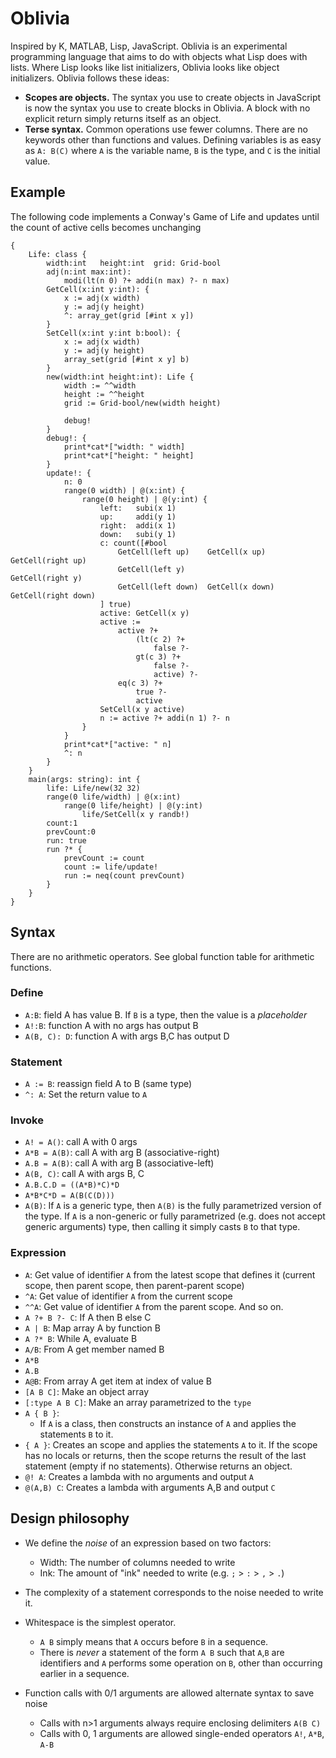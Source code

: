 # Oblivia

Inspired by K, MATLAB, Lisp, JavaScript. Oblivia is an experimental programming language that aims to do with objects what Lisp does with lists. Where Lisp looks like list initializers, Oblivia looks like object initializers. Oblivia follows these ideas:
- **Scopes are objects.** The syntax you use to create objects in JavaScript is now the syntax you use to create blocks in Oblivia. A block with no explicit return simply returns itself as an object.
- **Terse syntax.** Common operations use fewer columns. There are no keywords other than functions and values. Defining variables is as easy as `A: B(C)` where `A` is the variable name, `B` is the type, and `C` is the initial value.

## Example
The following code implements a Conway's Game of Life and updates until the count of active cells becomes unchanging

```
{
	Life: class {
		width:int	height:int	grid: Grid-bool
		adj(n:int max:int):
			modi(lt(n 0) ?+ addi(n max) ?- n max)
		GetCell(x:int y:int): {
			x := adj(x width)
			y := adj(y height)
			^: array_get(grid [#int x y])
		}
		SetCell(x:int y:int b:bool): {
			x := adj(x width)
			y := adj(y height)
			array_set(grid [#int x y] b)
		}
		new(width:int height:int): Life {
			width := ^^width
			height := ^^height
			grid := Grid-bool/new(width height)

			debug!
		}
		debug!: {
			print*cat*["width: " width]
			print*cat*["height: " height]
		}
		update!: {
			n: 0
			range(0 width) | @(x:int) {
				range(0 height) | @(y:int) {
					left:	subi(x 1)
					up:		addi(y 1)
					right:	addi(x 1)
					down:	subi(y 1)
					c: count([#bool
						GetCell(left up)	GetCell(x up)	GetCell(right up)
						GetCell(left y)						GetCell(right y)
						GetCell(left down)	GetCell(x down)	GetCell(right down)
					] true)
					active: GetCell(x y)
					active :=
						active ?+
							(lt(c 2) ?+
								false ?-
							gt(c 3) ?+
								false ?-
								active) ?-
						eq(c 3) ?+
							true ?-
							active
					SetCell(x y active)
					n := active ?+ addi(n 1) ?- n
				}
			}
			print*cat*["active: " n]
			^: n
		}
	}
    main(args: string): int {
		life: Life/new(32 32)
		range(0 life/width) | @(x:int)
			range(0 life/height) | @(y:int)
				life/SetCell(x y randb!)
		count:1
		prevCount:0
		run: true
		run ?* { 
			prevCount := count
			count := life/update!
			run := neq(count prevCount)
		}
    }
}
```


## Syntax
There are no arithmetic operators. See global function table for arithmetic functions.

### Define
- `A:B`: field A has value B. If `B` is a type, then the value is a *placeholder*
- `A!:B`: function A with no args has output B
- `A(B, C): D`: function A with args B,C has output D
### Statement
- `A := B`: reassign field A to B (same type)
- `^: A`: Set the return value to `A`
### Invoke
- `A! = A()`: call A with 0 args
- `A*B = A(B)`: call A with arg B (associative-right)
- `A.B = A(B)`: call A with arg B (associative-left)
- `A(B, C)`: call A with args B, C
- `A.B.C.D = ((A*B)*C)*D`
- `A*B*C*D = A(B(C(D)))`
- `A(B)`: If `A` is a generic type, then `A(B)` is the fully parametrized version of the type. If `A` is a non-generic or fully parametrized (e.g. does not accept generic arguments) type, then calling it simply casts `B` to that type.
### Expression
- `A`: Get value of identifier `A` from the latest scope that defines it (current scope, then parent scope, then parent-parent scope)
- `^A`: Get value of identifier `A` from the current scope
- `^^A`: Get value of identifier `A` from the parent scope. And so on.
- `A ?+ B ?- C`: If A then B else C
- `A | B`: Map array A by function B
- `A ?* B`: While A, evaluate B
- `A/B`: From A get member named B
- `A*B`
- `A.B`
- `A@B`: From array A get item at index of value B
- `[A B C]`: Make an object array
- `[:type A B C]`: Make an array parametrized to the `type`
- `A { B }`:
  - If `A` is a class, then constructs an instance of `A` and applies the statements `B` to it.
- `{ A }`: Creates an scope and applies the statements `A` to it. If the scope has no locals or returns, then the scope returns the result of the last statement (empty if no statements). Otherwise returns an object.
- `@! A`: Creates a lambda with no arguments and output `A`
- `@(A,B) C`: Creates a lambda with arguments A,B and output `C`
## Design philosophy

- We define the *noise* of an expression based on two factors:
  - Width: The number of columns needed to write
  - Ink: The amount of "ink" needed to write (e.g. `;` > `:` > `,` > `.`) 

- The complexity of a statement corresponds to the noise needed to write it.
- Whitespace is the simplest operator.
  - `A B` simply means that `A` occurs before `B` in a sequence.
  - There is *never* a statement of the form `A B` such that `A`,`B` are identifiers and `A` performs some operation on `B`, other than occurring earlier in a sequence.
- Function calls with 0/1 arguments are allowed alternate syntax to save noise
  - Calls with n>1 arguments always require enclosing delimiters `A(B C)`
  - Calls with 0, 1 arguments are allowed single-ended operators `A!`, `A*B`, `A-B`
